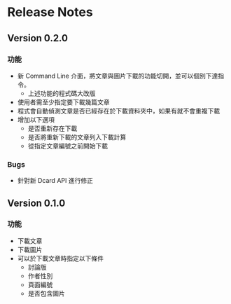 # Release Notes

## Version 0.2.0

### 功能

- 新 Command Line 介面，將文章與圖片下載的功能切開，並可以個別下達指令。
  - 上述功能的程式碼大改版
- 使用者需至少指定要下載幾篇文章
- 程式會自動偵測文章是否已經存在於下載資料夾中，如果有就不會重複下載
- 增加以下選項
  - 是否重新存在下載
  - 是否將重新下載的文章列入下載計算
  - 從指定文章編號之前開始下載

### Bugs

- 針對新 Dcard API 進行修正

## Version 0.1.0

### 功能

- 下載文章
- 下載圖片
- 可以於下載文章時指定以下條件
  - 討論版
  - 作者性別
  - 頁面編號
  - 是否包含圖片
